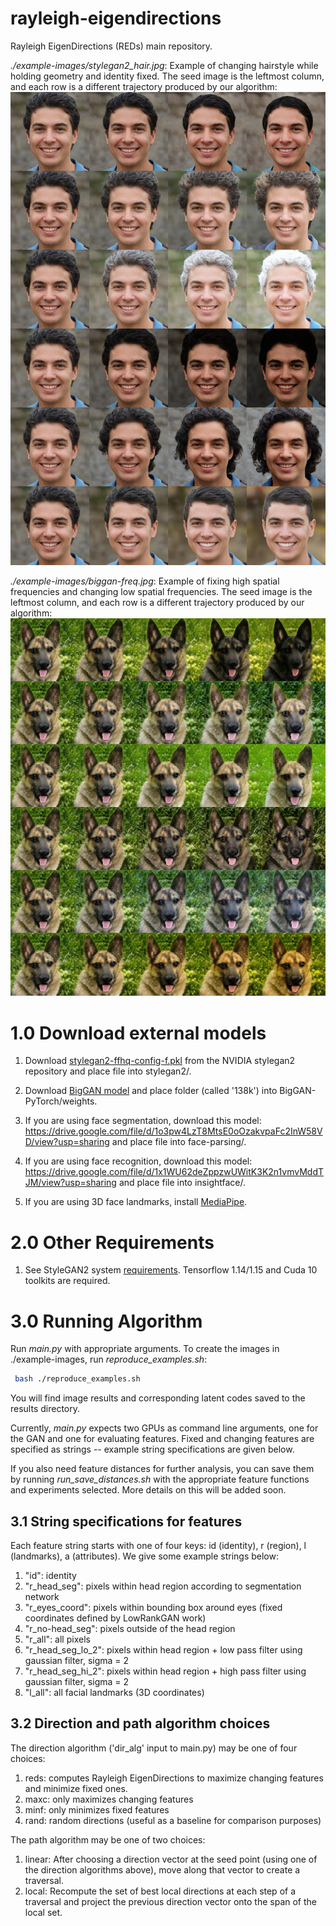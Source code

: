 # rayleigh-eigendirections
Rayleigh EigenDirections (REDs) main repository.

*./example-images/stylegan2_hair.jpg*: Example of changing hairstyle while holding geometry and identity fixed. The seed image is the leftmost column, and each row is a different trajectory produced by our algorithm:
![Changing hairstyle](https://github.com/balakg/rayleigh-eigendirections/blob/main/example-images/stylegan2_hair.jpg?raw=true)


*./example-images/biggan-freq.jpg*: Example of fixing high spatial frequencies and changing low spatial frequencies. The seed image is the leftmost column, and each row is a different trajectory produced by our algorithm:
![Changing hairstyle](https://github.com/balakg/rayleigh-eigendirections/blob/main/example-images/biggan_freq.jpg?raw=true)


# 1.0 Download external models
1. Download [stylegan2-ffhq-config-f.pkl](https://nvlabs-fi-cdn.nvidia.com/stylegan2/networks/stylegan2-ffhq-config-f.pkl) from the NVIDIA stylegan2 repository and place file into stylegan2/. 

2. Download [BigGAN model](https://drive.google.com/file/d/1nAle7FCVFZdix2--ks0r5JBkFnKw8ctW/view) and place folder (called '138k') into BigGAN-PyTorch/weights.

3. If you are using face segmentation, download this model:
https://drive.google.com/file/d/1o3pw4LzT8MtsE0oOzakvpaFc2InW58VD/view?usp=sharing and place file into face-parsing/.

4. If you are using face recognition, download this model:
https://drive.google.com/file/d/1x1WU62deZppzwUWitK3K2n1vmvMddTJM/view?usp=sharing and place file into insightface/.

5. If you are using 3D face landmarks, install [MediaPipe](https://pypi.org/project/mediapipe/).

# 2.0 Other Requirements
1. See StyleGAN2 system [requirements](https://github.com/NVlabs/stylegan2). Tensorflow 1.14/1.15 and Cuda 10 toolkits are required. 

# 3.0 Running Algorithm
Run *main.py* with appropriate arguments. To create the images in ./example-images, run *reproduce_examples.sh*:
```.bash
 bash ./reproduce_examples.sh 
```
You will find image results and corresponding latent codes saved to the results directory.

Currently, *main.py* expects two GPUs as command line arguments, one for the GAN and one for evaluating features. Fixed and changing features are specified as strings -- example string specifications are given below.

If you also need feature distances for further analysis, you can save them by running *run_save_distances.sh* with the appropriate feature functions and experiments selected. More details on this will be added soon. 

## 3.1 String specifications for features
Each feature string starts with one of four keys: id (identity), r (region), l (landmarks), a (attributes). We give some example strings below:

1. "id": identity
2. "r_head_seg": pixels within head region according to segmentation network
3. "r_eyes_coord": pixels within bounding box around eyes (fixed coordinates defined by LowRankGAN work)
4. "r_no-head_seg": pixels outside of the head region 
5. "r_all": all pixels
6. "r_head_seg_lo_2": pixels within head region + low pass filter using gaussian filter, sigma = 2
7. "r_head_seg_hi_2": pixels within head region + high pass filter using gaussian filter, sigma = 2
8. "l_all": all facial landmarks (3D coordinates)


## 3.2 Direction and path algorithm choices
The direction algorithm ('dir_alg' input to main.py) may be one of four choices:
1. reds: computes Rayleigh EigenDirections to maximize changing features and minimize fixed ones.
2. maxc: only maximizes changing features
3. minf: only minimizes fixed features
4. rand: random directions (useful as a baseline for comparison purposes)

The path algorithm may be one of two choices:
1. linear: After choosing a direction vector at the seed point (using one of the direction algorithms above), move along that vector to create a traversal. 
2. local: Recompute the set of best local directions at each step of a traversal and project the previous direction vector onto the span of the local set.
